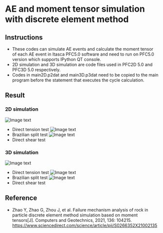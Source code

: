 # AE and moment tensor simulation with discrete element method 
## Instructions
- These codes can simulate AE events and calculate the moment tensor of each AE event in Itasca PFC5.0 software and need to run on PFC5.0 version which supports IPython QT console.  
- 2D simulation and 3D simulation are code files used in PFC2D 5.0 and PFC3D 5.0 respectively.  
- Codes in main2D.p2dat and main3D.p3dat need to be copied to the main program before the statement that executes the cycle calculation.
## Result
### 2D simulation
![Image text](https://github.com/John012299/img-folder/blob/main/AE%20and%20moment%20tensor%20simulation/Fig%207(a).png)
- Direct tension test
![Image text](https://github.com/yguo18/CircleFollowButton/raw/master/Assets/Image/xiaoguotu.png)
- Brazilian split test
![Image text](https://github.com/yguo18/CircleFollowButton/raw/master/Assets/Image/xiaoguotu.png)
- Direct shear test
### 3D simulation
![Image text](https://github.com/yguo18/CircleFollowButton/raw/master/Assets/Image/xiaoguotu.png)
- Direct tension test
![Image text](https://github.com/yguo18/CircleFollowButton/raw/master/Assets/Image/xiaoguotu.png)
- Brazilian split test
![Image text](https://github.com/yguo18/CircleFollowButton/raw/master/Assets/Image/xiaoguotu.png)
- Direct shear test
## Reference
- Zhao Y, Zhao G, Zhou J, et al. Failure mechanism analysis of rock in particle discrete element method simulation based on moment tensors[J]. Computers and Geotechnics, 2021, 136: 104215.  
https://www.sciencedirect.com/science/article/pii/S0266352X21002135

